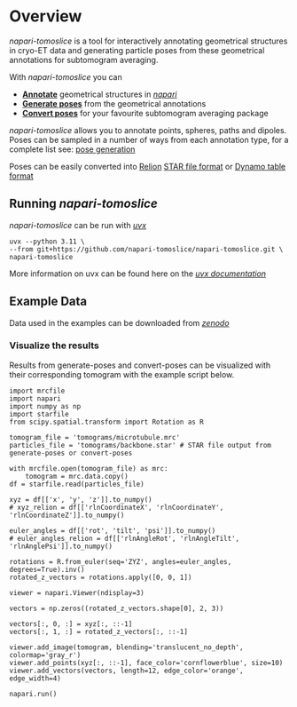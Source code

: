 # Overview

*napari-tomoslice* is a tool for interactively annotating geometrical structures in cryo-ET data 
and generating particle poses from these geometrical annotations for subtomogram averaging.

With *napari-tomoslice* you can

- [**Annotate**](annotate.md) geometrical structures in [*napari*](https://github.com/napari/napari)
- [**Generate poses**](generate.md) from the geometrical annotations 
- [**Convert poses**](export.md) for your favourite subtomogram averaging package

 *napari-tomoslice* allows you to annotate points, spheres, paths and dipoles. 
 Poses can be sampled in a number of ways from each annotation type, for a complete list see: 
 [pose generation](generate.md)

Poses can be easily converted into [Relion](https://relion.readthedocs.io/en/release-5.0/) [STAR file format](https://en.wikipedia.org/wiki/Self-defining_Text_Archive_and_Retrieval) or [Dynamo table format](https://www.dynamo-em.org/w/index.php?title=Main_Page)

## Running *napari-tomoslice* 

*napari-tomoslice* can be run with [*uvx*](https://github.com/astral-sh/uv)

    uvx --python 3.11 \
    --from git+https://github.com/napari-tomoslice/napari-tomoslice.git \
    napari-tomoslice

More information on uvx can be found here on the [*uvx documentation*](https://docs.astral.sh/uv/guides/tools/)

## Example Data

Data used in the examples can be downloaded from [*zenodo*](https://zenodo.org/records/15259792)

### Visualize the results 

Results from generate-poses and convert-poses can be visualized with their corresponding tomogram with the example script below.

    import mrcfile
    import napari
    import numpy as np
    import starfile
    from scipy.spatial.transform import Rotation as R

    tomogram_file = 'tomograms/microtubule.mrc'
    particles_file = 'tomograms/backbone.star' # STAR file output from generate-poses or convert-poses
    
    with mrcfile.open(tomogram_file) as mrc:
        tomogram = mrc.data.copy()
    df = starfile.read(particles_file)
    
    xyz = df[['x', 'y', 'z']].to_numpy()
    # xyz_relion = df[['rlnCoordinateX', 'rlnCoordinateY', 'rlnCoordinateZ']].to_numpy()
    
    euler_angles = df[['rot', 'tilt', 'psi']].to_numpy()
    # euler_angles_relion = df[['rlnAngleRot', 'rlnAngleTilt', 'rlnAnglePsi']].to_numpy()
    
    rotations = R.from_euler(seq='ZYZ', angles=euler_angles, degrees=True).inv()
    rotated_z_vectors = rotations.apply([0, 0, 1])
    
    viewer = napari.Viewer(ndisplay=3)
    
    vectors = np.zeros((rotated_z_vectors.shape[0], 2, 3))
    
    vectors[:, 0, :] = xyz[:, ::-1]
    vectors[:, 1, :] = rotated_z_vectors[:, ::-1]
    
    viewer.add_image(tomogram, blending='translucent_no_depth', colormap='gray_r')
    viewer.add_points(xyz[:, ::-1], face_color='cornflowerblue', size=10)
    viewer.add_vectors(vectors, length=12, edge_color='orange', edge_width=4)
    
    napari.run()


